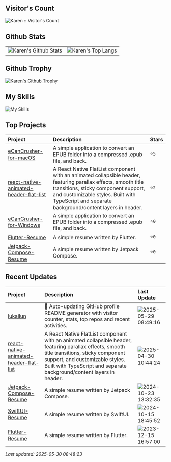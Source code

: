 ## Visitor's Count

<img src="https://profile-counter.glitch.me/lukailun/count.svg" alt="Karen :: Visitor's Count" />

## Github Stats

<table>
  <tr>
    <td>
      <img src="https://github-readme-stats.vercel.app/api?username=lukailun&show_icons=true&hide_border=true" alt="Karen's Github Stats" />
    </td>
    <td>
      <img src="https://github-readme-stats.vercel.app/api/top-langs/?username=lukailun&layout=compact&hide_border=true&langs_count=10" alt="Karen's Top Langs" />
    </td>
  </tr>
</table>

## Github Trophy

<p>
  <a href="https://github.com/ryo-ma/github-profile-trophy"><img src="https://github-profile-trophy.vercel.app/?username=lukailun" alt="Karen's Github Trophy" /></a>
</p>

## My Skills

![My Skills](https://skillicons.dev/icons?i=androidstudio,apple,css,dart,flutter,git,github,githubactions,gitlab,gmail,html,js,kotlin,md,nodejs,npm,pinia,pnpm,py,react,reactivex,redux,sqlite,stackoverflow,sentry,swift,tailwind,ts,vscode,vue)

## Top Projects
|Project|Description|Stars|
|:--|:--|:--|
|[eCanCrusher-for-macOS](https://github.com/lukailun/eCanCrusher-for-macOS)|A simple application to convert an EPUB folder into a compressed .epub file, and back.|`⭐5`|
|[react-native-animated-header-flat-list](https://github.com/lukailun/react-native-animated-header-flat-list)|A React Native FlatList component with an animated collapsible header, featuring parallax effects, smooth title transitions, sticky component support, and customizable styles. Built with TypeScript and separate background/content layers in header.|`⭐2`|
|[eCanCrusher-for-Windows](https://github.com/lukailun/eCanCrusher-for-Windows)|A simple application to convert an EPUB folder into a compressed .epub file, and back.|`⭐0`|
|[Flutter-Resume](https://github.com/lukailun/Flutter-Resume)|A simple resume written by Flutter.|`⭐0`|
|[Jetpack-Compose-Resume](https://github.com/lukailun/Jetpack-Compose-Resume)|A simple resume written by Jetpack Compose.|`⭐0`|

## Recent Updates
|Project|Description|Last Update|
|:--|:--|:--|
|[lukailun](https://github.com/lukailun/lukailun)|🔄 Auto-updating GitHub profile README generator with visitor counter, stats, top repos and recent activities.|![2025-05-29 08:49:16](https://img.shields.io/badge/2025--05--29-08%3A49%3A16-brightgreen?style=flat-square)|
|[react-native-animated-header-flat-list](https://github.com/lukailun/react-native-animated-header-flat-list)|A React Native FlatList component with an animated collapsible header, featuring parallax effects, smooth title transitions, sticky component support, and customizable styles. Built with TypeScript and separate background/content layers in header.|![2025-04-30 10:44:24](https://img.shields.io/badge/2025--04--30-10%3A44%3A24-brightgreen?style=flat-square)|
|[Jetpack-Compose-Resume](https://github.com/lukailun/Jetpack-Compose-Resume)|A simple resume written by Jetpack Compose.|![2024-10-23 13:32:35](https://img.shields.io/badge/2024--10--23-13%3A32%3A35-brightgreen?style=flat-square)|
|[SwiftUI-Resume](https://github.com/lukailun/SwiftUI-Resume)|A simple resume written by SwiftUI.|![2024-10-15 18:45:52](https://img.shields.io/badge/2024--10--15-18%3A45%3A52-brightgreen?style=flat-square)|
|[Flutter-Resume](https://github.com/lukailun/Flutter-Resume)|A simple resume written by Flutter.|![2023-12-15 16:57:00](https://img.shields.io/badge/2023--12--15-16%3A57%3A00-brightgreen?style=flat-square)|

*Last updated: 2025-05-30 08:48:23*
